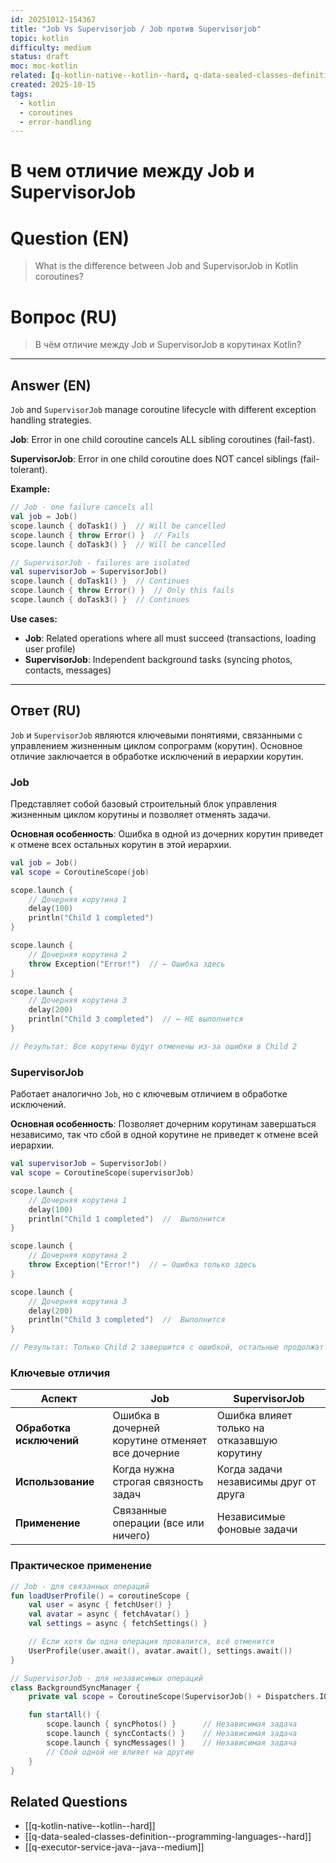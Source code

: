 ```yaml
---
id: 20251012-154367
title: "Job Vs Supervisorjob / Job против Supervisorjob"
topic: kotlin
difficulty: medium
status: draft
moc: moc-kotlin
related: [q-kotlin-native--kotlin--hard, q-data-sealed-classes-definition--programming-languages--hard, q-executor-service-java--java--medium]
created: 2025-10-15
tags:
  - kotlin
  - coroutines
  - error-handling
---
```

# В чем отличие между Job и SupervisorJob

# Question (EN)
> What is the difference between Job and SupervisorJob in Kotlin coroutines?

# Вопрос (RU)
> В чём отличие между Job и SupervisorJob в корутинах Kotlin?

---

## Answer (EN)

`Job` and `SupervisorJob` manage coroutine lifecycle with different exception handling strategies.

**Job**: Error in one child coroutine cancels ALL sibling coroutines (fail-fast).

**SupervisorJob**: Error in one child coroutine does NOT cancel siblings (fail-tolerant).

**Example:**
```kotlin
// Job - one failure cancels all
val job = Job()
scope.launch { doTask1() }  // Will be cancelled
scope.launch { throw Error() }  // Fails
scope.launch { doTask3() }  // Will be cancelled

// SupervisorJob - failures are isolated
val supervisorJob = SupervisorJob()
scope.launch { doTask1() }  // Continues
scope.launch { throw Error() }  // Only this fails
scope.launch { doTask3() }  // Continues
```

**Use cases:**
- **Job**: Related operations where all must succeed (transactions, loading user profile)
- **SupervisorJob**: Independent background tasks (syncing photos, contacts, messages)

---

## Ответ (RU)

`Job` и `SupervisorJob` являются ключевыми понятиями, связанными с управлением жизненным циклом сопрограмм (корутин). Основное отличие заключается в обработке исключений в иерархии корутин.

### Job

Представляет собой базовый строительный блок управления жизненным циклом корутины и позволяет отменять задачи.

**Основная особенность**: Ошибка в одной из дочерних корутин приведет к отмене всех остальных корутин в этой иерархии.

```kotlin
val job = Job()
val scope = CoroutineScope(job)

scope.launch {
    // Дочерняя корутина 1
    delay(100)
    println("Child 1 completed")
}

scope.launch {
    // Дочерняя корутина 2
    throw Exception("Error!")  // ← Ошибка здесь
}

scope.launch {
    // Дочерняя корутина 3
    delay(200)
    println("Child 3 completed")  // ← НЕ выполнится
}

// Результат: Все корутины будут отменены из-за ошибки в Child 2
```

### SupervisorJob

Работает аналогично `Job`, но с ключевым отличием в обработке исключений.

**Основная особенность**: Позволяет дочерним корутинам завершаться независимо, так что сбой в одной корутине не приведет к отмене всей иерархии.

```kotlin
val supervisorJob = SupervisorJob()
val scope = CoroutineScope(supervisorJob)

scope.launch {
    // Дочерняя корутина 1
    delay(100)
    println("Child 1 completed")  //  Выполнится
}

scope.launch {
    // Дочерняя корутина 2
    throw Exception("Error!")  // ← Ошибка только здесь
}

scope.launch {
    // Дочерняя корутина 3
    delay(200)
    println("Child 3 completed")  //  Выполнится
}

// Результат: Только Child 2 завершится с ошибкой, остальные продолжат работу
```

### Ключевые отличия

| Аспект | Job | SupervisorJob |
|--------|-----|---------------|
| **Обработка исключений** | Ошибка в дочерней корутине отменяет все дочерние | Ошибка влияет только на отказавшую корутину |
| **Использование** | Когда нужна строгая связность задач | Когда задачи независимы друг от друга |
| **Применение** | Связанные операции (все или ничего) | Независимые фоновые задачи |

### Практическое применение

```kotlin
// Job - для связанных операций
fun loadUserProfile() = coroutineScope {
    val user = async { fetchUser() }
    val avatar = async { fetchAvatar() }
    val settings = async { fetchSettings() }

    // Если хотя бы одна операция провалится, всё отменится
    UserProfile(user.await(), avatar.await(), settings.await())
}

// SupervisorJob - для независимых операций
class BackgroundSyncManager {
    private val scope = CoroutineScope(SupervisorJob() + Dispatchers.IO)

    fun startAll() {
        scope.launch { syncPhotos() }      // Независимая задача
        scope.launch { syncContacts() }    // Независимая задача
        scope.launch { syncMessages() }    // Независимая задача
        // Сбой одной не влияет на другие
    }
}
```

## Related Questions

- [[q-kotlin-native--kotlin--hard]]
- [[q-data-sealed-classes-definition--programming-languages--hard]]
- [[q-executor-service-java--java--medium]]
